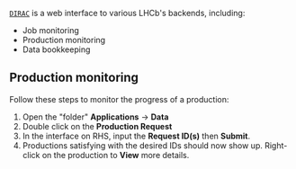 [`DIRAC`](https://lhcb-portal-dirac.cern.ch/DIRAC/) is a web interface to various LHCb's backends, including:

- Job monitoring
- Production monitoring
- Data bookkeeping

## Production monitoring
Follow these steps to monitor the progress of a production:

1. Open the "folder" **Applications** -> **Data**
2. Double click on the **Production Request**
3. In the interface on RHS, input the **Request ID(s)** then **Submit**.
4. Productions satisfying with the desired IDs should now show up.
   Right-click on the production to **View** more details.
